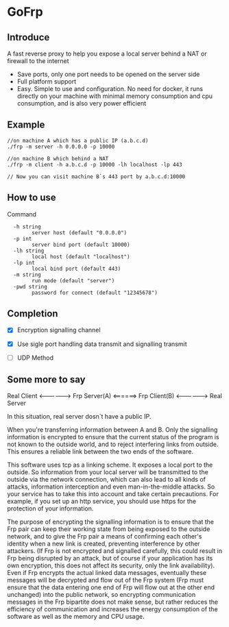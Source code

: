 # GoFrp

## Introduce

A fast reverse proxy to help you expose a local server behind a NAT or firewall to the internet

 - Save ports, only one port needs to be opened on the server side
 - Full platform support
 - Easy. Simple to use and configuration. No need for docker, it runs directly on your machine with minimal memory consumption and cpu consumption, and is also very power efficient

## Example

```
//on machine A which has a public IP (a.b.c.d)
./frp -m server -h 0.0.0.0 -p 10000

//on machine B which behind a NAT 
./frp -m client -h a.b.c.d -p 10000 -lh localhost -lp 443

// Now you can visit machine B`s 443 port by a.b.c.d:10000
```

## How to use
Command
```
  -h string
        server host (default "0.0.0.0")
  -p int
        server bind port (default 10000)
  -lh string
        local host (default "localhost")
  -lp int
        local bind port (default 443)
  -m string
        run mode (default "server")
  -pwd string
        password for connect (default "12345678")
```

## Completion

- [x] Encryption signalling channel
- [x] Use sigle port handling data transmit and signalling transmit
- [ ] UDP Method


## Some more to say
                       
Real Client <------> Frp Server(A) <======> Frp Client(B) <------> Real Server

In this situation, real server dosn`t have a public IP.

When you're transferring information between A and B. Only the signalling information is encrypted to ensure that the current status of the program is not known to the outside world, and to reject interfering links from outside. This ensures a reliable link between the two ends of the software.

This software uses tcp as a linking scheme. It exposes a local port to the outside. So information from your local server will be transmitted to the outside via the network connection, which can also lead to all kinds of attacks, information interception and even man-in-the-middle attacks. So your service has to take this into account and take certain precautions. For example, if you set up an http service, you should use https for the protection of your information.

The purpose of encrypting the signalling information is to ensure that the Frp pair can keep their working state from being exposed to the outside network, and to give the Frp pair a means of confirming each other's identity when a new link is created, preventing interference by other attackers. (If Frp is not encrypted and signalled carefully, this could result in Frp being disrupted by an attack, but of course if your application has its own encryption, this does not affect its security, only the link availability). Even if Frp encrypts the actual linked data messages, eventually these messages will be decrypted and flow out of the Frp system (Frp must ensure that the data entering one end of Frp will flow out at the other end unchanged) into the public network, so encrypting communication messages in the Frp bipartite does not make sense, but rather reduces the efficiency of communication and increases the energy consumption of the software as well as the memory and CPU usage.
